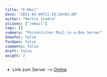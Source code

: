 ```yaml
---
title: "E-Mail"
date: "2021-03-09T11:26:29+01:00"
author: "Martin Jindra"
aliases: ["/email"]
tags: []
summary: "Persönlicher Mail-in-a-Box Server"
ShowToc: false
TocOpen: false
comments: false
draft: false
weight: 2
---
```


+ Link zum Server --> [Online](https://box.derchef.email/mail)
